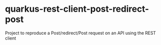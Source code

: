 # quarkus-rest-client-post-redirect-post
Project to reproduce a Post/redirect/Post request on an API using the REST client
